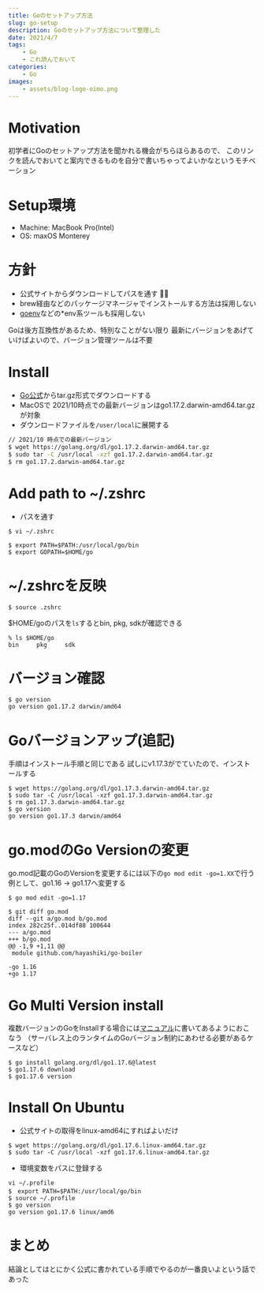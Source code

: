 ```yaml
---
title: Goのセットアップ方法
slug: go-setup
description: Goのセットアップ方法について整理した
date: 2021/4/7
tags:
    - Go
    - これ読んでおいて
categories:
    - Go
images:
    - assets/blog-logo-oimo.png
---
```


# Motivation

初学者にGoのセットアップ方法を聞かれる機会がちらほらあるので、
このリンクを読んでおいてと案内できるものを自分で書いちゃってよいかなというモチベーション

# Setup環境

- Machine: MacBook Pro(Intel)
- OS: maxOS Monterey

# 方針

- 公式サイトからダウンロードしてパスを通す 🙆‍♂️
- brew経由などのパッケージマネージャでインストールする方法は採用しない
- [goenv](https://github.com/syndbg/goenv)などの*env系ツールも採用しない

Goは後方互換性があるため、特別なことがない限り
最新にバージョンをあげていけばよいので、バージョン管理ツールは不要

# Install

- [Go公式](https://golang.org/dl/)からtar.gz形式でダウンロードする
- MacOSで 2021/10時点での最新バージョンはgo1.17.2.darwin-amd64.tar.gzが対象
- ダウンロードファイルを`/user/local`に展開する

```sh
// 2021/10 時点での最新バージョン
$ wget https://golang.org/dl/go1.17.2.darwin-amd64.tar.gz
$ sudo tar -C /usr/local -xzf go1.17.2.darwin-amd64.tar.gz
$ rm go1.17.2.darwin-amd64.tar.gz
```

# Add path to ~/.zshrc

- パスを通す

```
$ vi ~/.zshrc

$ export PATH=$PATH:/usr/local/go/bin
$ export GOPATH=$HOME/go
```

# ~/.zshrcを反映

```
$ source .zshrc
```

$HOME/goのパスを`ls`するとbin, pkg, sdkが確認できる

```
% ls $HOME/go
bin     pkg     sdk
```

# バージョン確認

```
$ go version
go version go1.17.2 darwin/amd64
```

# Goバージョンアップ(追記)

手順はインストール手順と同じである
試しにv1.17.3がでていたので、インストールする

```:sh
$ wget https://golang.org/dl/go1.17.3.darwin-amd64.tar.gz
$ sudo tar -C /usr/local -xzf go1.17.3.darwin-amd64.tar.gz
$ rm go1.17.3.darwin-amd64.tar.gz
$ go version                                              
go version go1.17.3 darwin/amd64
```

# go.modのGo Versionの変更 

go.mod記載のGoのVersionを変更するには以下の`go mod edit -go=1.XX`で行う
例として、go1.16 -> go1.17へ変更する

```
$ go mod edit -go=1.17

$ git diff go.mod
diff --git a/go.mod b/go.mod
index 282c25f..014df88 100644
--- a/go.mod
+++ b/go.mod
@@ -1,9 +1,11 @@
 module github.com/hayashiki/go-boiler
 
-go 1.16
+go 1.17

```
# Go Multi Version install

複数バージョンのGoをInstallする場合には[マニュアル](https://go.dev/doc/manage-install?s=09#installing-multiple)に書いてあるようにおこなう
（サーバレス上のランタイムのGoバージョン制約にあわせる必要があるケースなど）

```
$ go install golang.org/dl/go1.17.6@latest
$ go1.17.6 download
$ go1.17.6 version
```

# Install On Ubuntu

- 公式サイトの取得をlinux-amd64にすればよいだけ

```
$ wget https://golang.org/dl/go1.17.6.linux-amd64.tar.gz
$ sudo tar -C /usr/local -xzf go1.17.6.linux-amd64.tar.gz
```

- 環境変数をパスに登録する

```
vi ~/.profile
$　export PATH=$PATH:/usr/local/go/bin
$ source ~/.profile
$ go version
go version go1.17.6 linux/amd6
```

# まとめ

結論としてはとにかく公式に書かれている手順でやるのが一番良いよという話であった
